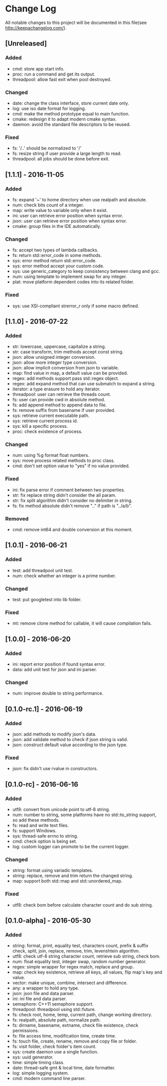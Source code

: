 # Change Log
All notable changes to this project will be documented in this file(see http://keepachangelog.com/).

## [Unreleased]
### Added
- cmd: store app start info.
- proc: run a command and get its output.
- threadpool: allow fast exit when pool destroyed.

### Changed
- date: change the class interface, store current date only.
- log: use iso date format for logging.
- cmd: make the method prototype equal to main function.
- cmake: redesign it to adapt modern cmake syntax.
- daemon: avoid the standard file descriptors to be reused.

### Fixed
- fs: '/..' should be normalized to '/'
- fs: resize string if user provide a large length to read.
- threadpool: all jobs should be done before exit.

## [1.1.1] - 2016-11-05
### Added
- fs: expand '~' to home directory when use realpath and absolute.
- num: check bits count of a integer.
- map: write value to variable only when it exist.
- ini: user can retrieve error position when syntax error.
- json: user can retrieve error position when syntax error.
- cmake: group files in the IDE automatically.

### Changed
- fs: accept two types of lambda callbacks.
- fs: return std::error_code in some methods.
- sys: error method return std::error_code.
- sys: error method accept your custom code.
- sys: use generic_category to keep consistency between clang and gcc.
- num: using template to implement swap for any integer.
- plat: move platform dependent codes into its related folder.

### Fixed
- sys: use XSI-compliant strerror_r only if some macro defined.

## [1.1.0] - 2016-07-22
### Added
- str: lowercase, uppercase, capitalize a string.
- str: case transform, trim methods accept const string.
- json: allow unsigned integer conversion.
- json: allow more integer type conversion.
- json: allow implicit conversion from json to variable.
- map: find value in map, a default value can be provided.
- regex: add methods support pass std::regex object.
- regex: add expand method that can use submatch to expand a string.
- iterator: a type erasure to hold any iterator.
- threadpool: user can retrieve the threads count.
- fs: user can provide cwd in absolute method.
- fs: add append method to append data to file.
- fs: remove suffix from basename if user provided.
- sys: retrieve current executable path.
- sys: retrieve current process id.
- sys: kill a specific process.
- proc: check existence of process.

### Changed
- num: using %g format float numbers.
- sys: move process related methods to proc class.
- cmd: don't set option value to "yes" if no value provided.

### Fixed
- ini: fix parse error if comment between two properties.
- str: fix replace string didn't consider the all param.
- str: fix split algorithm didn't consider no delimiter in string.
- fs: fix method absolute didn't remove ".." if path is "../a/b".

### Removed
- cmd: remove int64 and double conversion at this moment.

## [1.0.1] - 2016-06-21
### Added
- test: add threadpool unit test.
- num: check whether an integer is a prime number.

### Changed
- test: put googletest into lib folder.

### Fixed
- mt: remove clone method for callable, it will cause compilation fails.

## [1.0.0] - 2016-06-20
### Added
- ini: report error position if found syntax error.
- data: add unit test for json and ini parser.

### Changed
- num: improve double to string performance.

## [0.1.0-rc.1] - 2016-06-19
### Added
- json: add methods to modify json's data.
- json: add validate method to check if json string is valid.
- json: construct default value according to the json type.

### Fixed
- json: fix didn't use rvalue in constructors.

## [0.1.0-rc] - 2016-06-16
### Added
- utf8: convert from unicode point to utf-8 string.
- num: number to string, some platforms have no std::to_string support, so add these methods.
- fs: read and write text files.
- fs: support Windows.
- sys: thread-safe errno to string.
- cmd: check option is being set.
- log: custom logger can promote to be the current logger.

### Changed
- string: format using variadic templates.
- string: replace, remove and trim return the changed string.
- map: support both std::map and std::unordered_map.

### Fixed
- utf8: check bom before calculate character count and do sub string.

## [0.1.0-alpha] - 2016-05-30
### Added
- string: format, print, equality test, characters count, prefix & suffix check, split, join, replace, remove, trim, levenshtein algorithm.
- utf8: check utf-8 string character count, retrieve sub string, check bom.
- num: float equality test, integer swap, random number generator.
- regex: simple wrapper for regex match, replace and group.
- map: check key existence, retrieve all keys, all values, flip map's key and value.
- vector: make unique, combine, intersect and difference.
- any: a wrapper to hold any type.
- json: json file and data parser.
- ini: ini file and data parser.
- semaphore: C++11 semaphore support.
- threadpool: threadpool using std::future.
- fs: check root, home, temp, current path, change working directory.
- fs: realpath, absolute path, normalize path.
- fs: dirname, basename, extname, check file existence, check permissions.
- fs: file access time, modification time, create time.
- fs: touch file, create, rename, remove and copy file or folder.
- fs: visit folder, check folder's item count.
- sys: create daemon use a single function.
- sys: uuid generator.
- time: simple timing class.
- date: thread-safe gmt & local time, date formatter.
- log: simple logging system.
- cmd: modern command line parser.